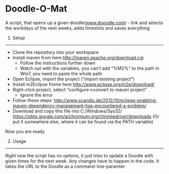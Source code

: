 Doodle-O-Mat
============

A script, that opens up a given doodle(www.dooodle.com) - link and selects the workdays of the next weeks, adds timeslots and saves everything


1. Setup
-----------

* Clone the repository into your workspace
* Install maven from here http://maven.apache.org/download.cgi
  - Follow the instructions further down
  - Watch out with the variables, you can't add "%M2%" to the path in Win7, you need to paste the whole path
* Open Eclipse, import the project ("import existing project")
* Install m2Eclipse frome here http://www.eclipse.org/m2e/download/
* Right-click project, select "configure->convert to maven project"
  - Ignore the error
* Follow these steps: http://www.scandio.de/2012/10/eclipse-enabling-maven-dependency-management-has-encountered-a-problem/
* Download and copy this file into C:/Windows/Sys32/ https://sites.google.com/a/chromium.org/chromedriver/downloads (Or put it somewhere else, where it can be found via the PATH variable)

Now you are ready

2. Usage
----------
Right now the script has no options, it just tries to update a Doodle with given times for the next week. Any 
changes have to happen in the code. It takes the URL to the Doodle as a command-line-paramter
